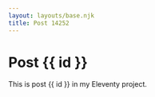 ```yaml
---
layout: layouts/base.njk
title: Post 14252
---
```


# Post {{ id }}

This is post {{ id }} in my Eleventy project.
